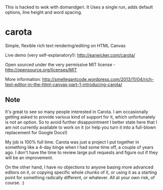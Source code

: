 This is hacked to wok with domandgeri. It Uses a single run, adds default options, line height and word spacing.

carota
======

Simple, flexible rich text rendering/editing on HTML Canvas

Live demo (very self-explanatory!): http://earwicker.com/carota/

Open sourced under the very permissive MIT license - http://opensource.org/licenses/MIT

More information: http://smellegantcode.wordpress.com/2013/11/04/rich-text-editor-in-the-html-canvas-part-1-introducing-carota/

## Note

It's great to see so many people interested in Carota. I am occasionally getting asked to provide various kind of support for it, which unfortunately is not an option. So to avoid further disappointment I better state here that I am not currently available to work on it (or help you turn it into a full-blown replacement for Google Docs!)

My job is 100% full time. Carota was just a project I put together in something like a 4-day binge when I had some time off, a couple of years ago. I don't have the time to review large pull requests and figure out if they will be an improvement.

On the other hand, I have no objections to anyone basing more advanced editors on it, or copying specific whole chunks of it, or using it as a starting point for something radically different, or whatever. All at your own risk, of course. :)
